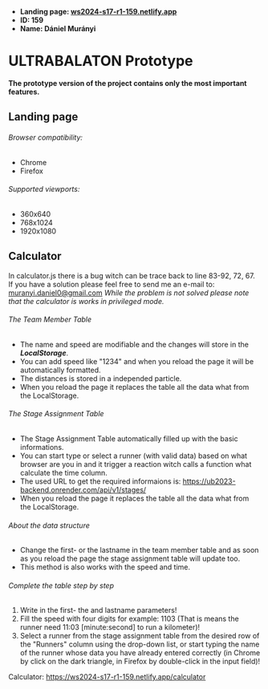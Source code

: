 * **Landing page: [ws2024-s17-r1-159.netlify.app](https://ws2024-s17-r1-159.netlify.app)**
* **ID: 159**
* **Name: Dániel Murányi**

# ULTRABALATON Prototype

**The prototype version of the project contains only the most important features.**

## Landing page

###### Browser compatibility:
* Chrome
* Firefox

###### Supported viewports:
* 360x640
* 768x1024
* 1920x1080

## Calculator
In calculator.js there is a bug witch can be trace back to line 83-92, 72, 67. If you have a solution please feel free to send me an e-mail to: muranyi.daniel0@gmail.com
_While the problem is not solved please note that the calculator is works in privileged mode._

###### The Team Member Table
* The name and speed are modifiable and the changes will store in the **_LocalStorage_**.
* You can add speed like "1234" and when you reload the page it will be automatically formatted.
* The distances is stored in a independed particle.
* When you reload the page it replaces the table all the data what from the LocalStorage.


###### The Stage Assignment Table
* The Stage Assignment Table automatically filled up with the basic informations.
* You can start type or select a runner (with valid data) based on what browser are you in and it trigger a reaction witch calls a function what calculate the time column.
* The used URL to get the required informaions is: https://ub2023-backend.onrender.com/api/v1/stages/
* When you reload the page it replaces the table all the data what from the LocalStorage.

###### About the data structure
* Change the first- or the lastname in the team member table and as soon as you reload the page the stage assignment table will update too.
* This method is also works with the speed and time.

###### Complete the table step by step
1. Write in the first- the and lastname parameters!
2. Fill the speed with four digits for example: 1103 (That is means the runner need 11:03 [minute:second] to run a kilometer)!
3. Select a runner from the stage assignment table from the desired row of the "Runners" column using the drop-down list, or start typing the name of the runner whose data you have already entered correctly (in Chrome by click on the dark triangle, in Firefox by double-click in the input field)!

Calculator: https://ws2024-s17-r1-159.netlify.app/calculator
